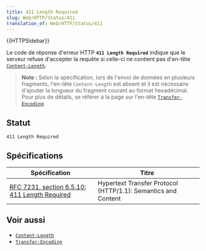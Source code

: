 ```yaml
---
title: 411 Length Required
slug: Web/HTTP/Status/411
translation_of: Web/HTTP/Status/411
---
```

{{HTTPSidebar}}

Le code de réponse d'erreur HTTP **`411 Length Required`** indique que le serveur refuse d'accepter la requête si celle-ci ne contient pas d'en-tête [`Content-Length`](/fr/docs/Web/HTTP/Headers/Content-Length).

> **Note :** Selon la spécification, lors de l'envoi de données en plusieurs fragments, l'en-tête `Content-Length` est absent et il est nécessaire d'ajouter la longueur du fragment courant au format hexadécimal. Pour plus de détails, se référer à la page sur l'en-tête [`Transfer-Encoding`](/fr/docs/Web/HTTP/Headers/Transfer-Encoding).

## Statut

```
411 Length Required
```

## Spécifications

| Spécification                                                    | Titre                                                         |
| ---------------------------------------------------------------- | ------------------------------------------------------------- |
| [RFC 7231, section 6.5.10: 411 Length Required](https://datatracker.ietf.org/doc/html/rfc7231#section-6.5.10) | Hypertext Transfer Protocol (HTTP/1.1): Semantics and Content |

## Voir aussi

- [`Content-Length`](/fr/docs/Web/HTTP/Headers/Content-Length)
- [`Transfer-Encoding`](/fr/docs/Web/HTTP/Headers/Transfer-Encoding)
